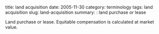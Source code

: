 title: land acquisition
date: 2005-11-30
category: terminology
tags: land acquisition
slug: land-acquisition
summary: : land purchase or lease

Land purchase or lease. Equitable compensation is calculated at market value.

